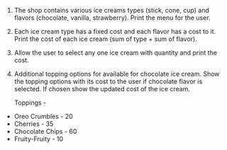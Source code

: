 1. The shop contains various ice creams types (stick, cone, cup) and flavors (chocolate, vanilla, strawberry). Print the menu for the user.

2. Each ice cream type has a fixed cost and each flavor has a cost to it. Print the cost of each ice cream (sum of type + sum of flavor).

3. Allow the user to select any one ice cream with quantity and print the cost.

4. Additional topping options for available for chocolate ice cream. Show the topping options with its cost to the user if chocolate flavor is selected.
   If chosen show the updated cost of the ice cream.

   Toppings -
* Oreo Crumbles - 20
* Cherries - 35
* Chocolate Chips - 60
* Fruity-Fruity - 10

